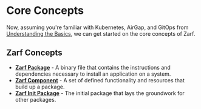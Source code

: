 # Core Concepts

Now, assuming you're familiar with Kubernetes, AirGap, and GitOps from [Understanding the Basics](./1-understand-the-basics.md), we can get started on the core concepts of Zarf.

## Zarf Concepts

- [**Zarf Package**](./4-user-guide/2-zarf-packages/1-zarf-packages.md) - A binary file that contains the instructions and dependencies necessary to install an application on a system.
- [**Zarf Component**](./4-user-guide/2-zarf-packages/2-zarf-components.md) - A set of defined functionality and resources that build up a package.
- [**Zarf Init Package**](./4-user-guide/2-zarf-packages/3-the-zarf-init-package.md) - The initial package that lays the groundwork for other packages.
